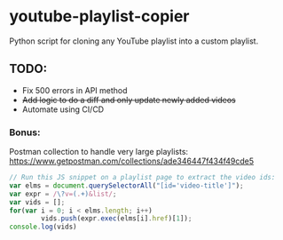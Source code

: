 # youtube-playlist-copier
Python script for cloning any YouTube playlist into a custom playlist.

## TODO:
- Fix 500 errors in API method
- ~~Add logic to do a diff and only update newly added videos~~
- Automate using CI/CD

### Bonus:
Postman collection to handle very large playlists:
https://www.getpostman.com/collections/ade346447f434f49cde5


```javascript
// Run this JS snippet on a playlist page to extract the video ids:
var elms = document.querySelectorAll("[id='video-title']");
var expr = /\?v=(.+)&list/;
var vids = [];
for(var i = 0; i < elms.length; i++) 
        vids.push(expr.exec(elms[i].href)[1]);
console.log(vids)
```
